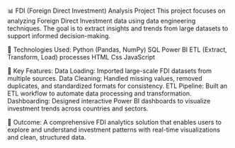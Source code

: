 📊 FDI (Foreign Direct Investment) Analysis Project
This project focuses on analyzing Foreign Direct Investment data using data engineering techniques. The goal is to extract insights and trends from large datasets to support informed decision-making.

🔧 Technologies Used:
Python (Pandas, NumPy)
SQL
Power BI
ETL (Extract, Transform, Load) processes
HTML
Css
JavaScript 

📌 Key Features:
Data Loading: Imported large-scale FDI datasets from multiple sources.
Data Cleaning: Handled missing values, removed duplicates, and standardized formats for consistency.
ETL Pipeline: Built an ETL workflow to automate data processing and transformation.
Dashboarding: Designed interactive Power BI dashboards to visualize investment trends across countries and sectors.

🎯 Outcome:
A comprehensive FDI analytics solution that enables users to explore and understand investment patterns with real-time visualizations and clean, structured data.
